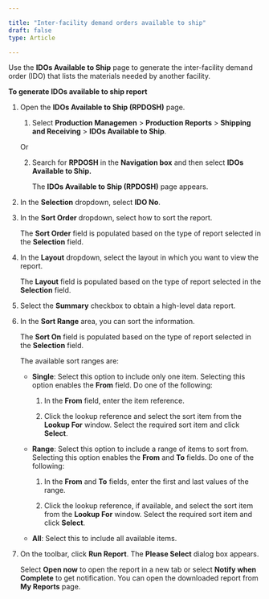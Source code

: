```yaml
---

title: "Inter-facility demand orders available to ship"
draft: false
type: Article

---
```


Use the **IDOs Available to Ship** page to generate the inter-facility demand order (IDO) that lists the materials needed by another facility.

**To generate IDOs available to ship report**

1.  Open the **IDOs Available to Ship (RPDOSH)** page.

    1. Select **Production Managemen** > **Production Reports** > **Shipping and Receiving** > **IDOs Available to Ship**.
    
    Or

    2.  Search for **RPDOSH** in the **Navigation box** and then select **IDOs Available to Ship.**

        The **IDOs Available to Ship (RPDOSH)** page appears.

2.  In the **Selection** dropdown, select **IDO No**.

3.  In the **Sort Order** dropdown, select how to sort the report.

    The **Sort Order** field is populated based on the type of report selected in the **Selection** field.

4.  In the **Layout** dropdown, select the layout in which you want to view the report.

    The **Layout** field is populated based on the type of report selected in the **Selection** field.

5.  Select the **Summary** checkbox to obtain a high-level data report.

6.  In the **Sort Range** area, you can sort the information.

    The **Sort On** field is populated based on the type of report selected in the **Selection** field.

    The available sort ranges are:

    - **Single**: Select this option to include only one item. Selecting this option enables the **From** field. Do one of the following:

        1.  In the **From** field, enter the item reference.

        2.  Click the lookup reference and select the sort item from the **Lookup For** window. Select the required sort item and click **Select**.

    - **Range**: Select this option to include a range of items to sort from. Selecting this option enables the **From** and **To** fields. Do one of the following:

        1.  In the **From** and **To** fields, enter the first and last values of the range.

        2.  Click the lookup reference, if available, and select the sort item from the **Lookup For** window. Select the required sort item and click **Select**.

    - **All**: Select this to include all available items.

1.  On the toolbar, click **Run Report**. The **Please Select** dialog box appears.

    Select **Open now** to open the report in a new tab or select **Notify when Complete** to get notification. You can open the downloaded report from **My Reports** page.